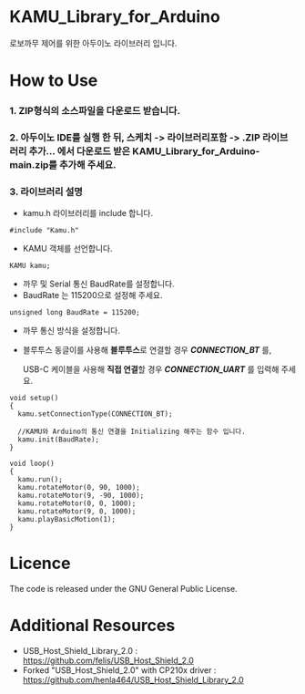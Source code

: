 # KAMU_Library_for_Arduino
로보까무 제어를 위한 아두이노 라이브러리 입니다.


# How to Use
### 1. ZIP형식의 소스파일을 다운로드 받습니다.

### 2. 아두이노 IDE를 실행 한 뒤,  스케치 -> 라이브러리포함 -> .ZIP 라이브러리 추가... 에서 다운로드 받은 KAMU_Library_for_Arduino-main.zip를 추가해 주세요.

### 3. 라이브러리 설명
  * kamu.h 라이브러리를 include 합니다.
   ```
   #include "Kamu.h"
   ```
  * KAMU 객체를 선언합니다.
   ```
   KAMU kamu;
   ```
  * 까무 및 Serial 통신 BaudRate를 설정합니다.
  * BaudRate 는 115200으로 설정해 주세요.
   ```
   unsigned long BaudRate = 115200;
   ```
  * 까무 통신 방식을 설정합니다.
  * 블루투스 동글이를 사용해 **블루투스**로 연결할 경우 ***CONNECTION_BT*** 를,
    
    USB-C 케이블을 사용해 **직접 연결**할 경우 ***CONNECTION_UART*** 를 입력해 주세요.
   ```
   void setup()
   {
     kamu.setConnectionType(CONNECTION_BT);

     //KAMU와 Arduino의 통신 연결을 Initializing 해주는 함수 입니다.
     kamu.init(BaudRate);
   }
   ```
   
   ```
   void loop()
   {
     kamu.run();
     kamu.rotateMotor(0, 90, 1000);
     kamu.rotateMotor(9, -90, 1000);
     kamu.rotateMotor(0, 0, 1000);
     kamu.rotateMotor(9, 0, 1000);
     kamu.playBasicMotion(1);
   }
   ```
   
# Licence
The code is released under the GNU General Public License.


# Additional Resources
* USB_Host_Shield_Library_2.0  : <https://github.com/felis/USB_Host_Shield_2.0>
* Forked "USB_Host_Shield_2.0" with CP210x driver : <https://github.com/henla464/USB_Host_Shield_Library_2.0>
